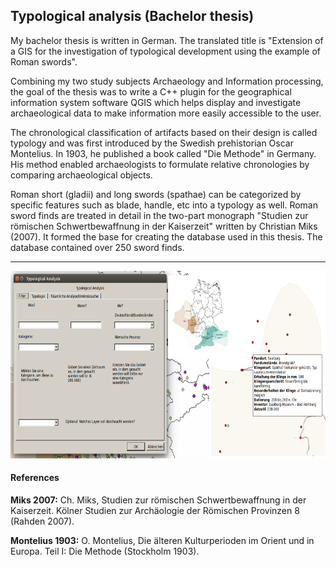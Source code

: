 ## Typological analysis (Bachelor thesis)

My bachelor thesis is written in German. The translated title is "Extension of a GIS for the investigation of typological development using the example of Roman swords".

Combining my two study subjects Archaeology and Information processing, the goal of the thesis was to write a C++ plugin for the geographical information system software QGIS which helps display and investigate archaeological data to make information more easily accessible to the user. 

The chronological classification of artifacts based on their design is called typology and was first introduced by the Swedish prehistorian Oscar Montelius. In 1903, he published a book called "Die Methode" in Germany. His method enabled archaeologists to formulate relative chronologies by comparing archaeological objects.

Roman short (gladii) and long swords (spathae) can be categorized by specific features such as blade, handle, etc into a typology as well. Roman sword finds are treated in detail in the two-part monograph "Studien zur römischen Schwertbewaffnung in der Kaiserzeit" written by Christian Miks (2007). It formed the base for creating the database used in this thesis. The database contained over 250 sword finds.

***

<img src="/img/ba.png" width="800" height="300" title="Screenshots">

#### References
**Miks 2007:**	Ch. Miks, Studien zur römischen Schwertbewaffnung in der Kaiserzeit. Kölner Studien zur Archäologie der Römischen Provinzen 8 (Rahden 2007).

**Montelius 1903:**	O. Montelius, Die älteren Kulturperioden im Orient und in Europa. Teil I: Die Methode (Stockholm 1903).
